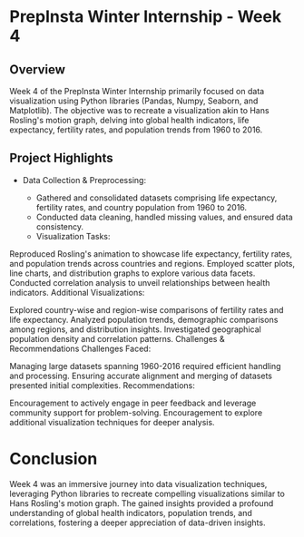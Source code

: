 # PrepInsta Winter Internship - Week 4
## Overview
Week 4 of the PrepInsta Winter Internship primarily focused on data visualization using Python libraries (Pandas, Numpy, Seaborn, and Matplotlib). The objective was to recreate a visualization akin to Hans Rosling's motion graph, delving into global health indicators, life expectancy, fertility rates, and population trends from 1960 to 2016.

## Project Highlights
- Data Collection & Preprocessing:

  - Gathered and consolidated datasets comprising life expectancy, fertility rates, and country population from 1960 to 2016.
  - Conducted data cleaning, handled missing values, and ensured data consistency.
  - Visualization Tasks:

Reproduced Rosling's animation to showcase life expectancy, fertility rates, and population trends across countries and regions.
Employed scatter plots, line charts, and distribution graphs to explore various data facets.
Conducted correlation analysis to unveil relationships between health indicators.
Additional Visualizations:

Explored country-wise and region-wise comparisons of fertility rates and life expectancy.
Analyzed population trends, demographic comparisons among regions, and distribution insights.
Investigated geographical population density and correlation patterns.
Challenges & Recommendations
Challenges Faced:

Managing large datasets spanning 1960-2016 required efficient handling and processing.
Ensuring accurate alignment and merging of datasets presented initial complexities.
Recommendations:

Encouragement to actively engage in peer feedback and leverage community support for problem-solving.
Encouragement to explore additional visualization techniques for deeper analysis.

# Conclusion
Week 4 was an immersive journey into data visualization techniques, leveraging Python libraries to recreate compelling visualizations similar
to Hans Rosling's motion graph. The gained insights provided a profound understanding of global health indicators, population trends, and correlations, 
fostering a deeper appreciation of data-driven insights.
